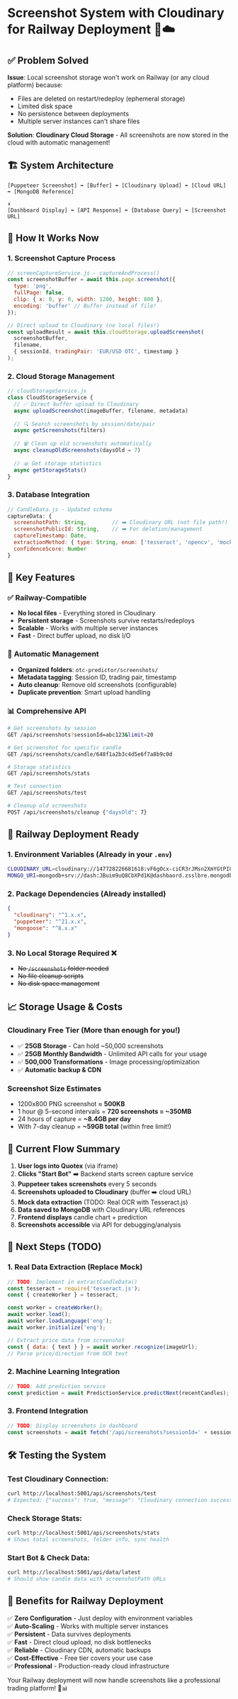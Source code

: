 # Screenshot System with Cloudinary for Railway Deployment 📸☁️

## ✅ **Problem Solved**
**Issue**: Local screenshot storage won't work on Railway (or any cloud platform) because:
- Files are deleted on restart/redeploy (ephemeral storage)
- Limited disk space 
- No persistence between deployments
- Multiple server instances can't share files

**Solution**: **Cloudinary Cloud Storage** - All screenshots are now stored in the cloud with automatic management!

## 🏗️ **System Architecture**

```
[Puppeteer Screenshot] ➡️ [Buffer] ➡️ [Cloudinary Upload] ➡️ [Cloud URL] ➡️ [MongoDB Reference]
                                                                                      ⬇️
[Dashboard Display] ⬅️ [API Response] ⬅️ [Database Query] ⬅️ [Screenshot URL]
```

## 🔧 **How It Works Now**

### 1. **Screenshot Capture Process**
```javascript
// screenCaptureService.js - captureAndProcess()
const screenshotBuffer = await this.page.screenshot({
  type: 'png',
  fullPage: false,
  clip: { x: 0, y: 0, width: 1200, height: 800 },
  encoding: 'buffer' // Buffer instead of file!
});

// Direct upload to Cloudinary (no local files!)
const uploadResult = await this.cloudStorage.uploadScreenshot(
  screenshotBuffer,
  filename,
  { sessionId, tradingPair: 'EUR/USD OTC', timestamp }
);
```

### 2. **Cloud Storage Management**
```javascript
// cloudStorageService.js
class CloudStorageService {
  // ✅ Direct buffer upload to Cloudinary
  async uploadScreenshot(imageBuffer, filename, metadata)
  
  // 🔍 Search screenshots by session/date/pair
  async getScreenshots(filters) 
  
  // 🗑️ Clean up old screenshots automatically
  async cleanupOldScreenshots(daysOld = 7)
  
  // 📊 Get storage statistics
  async getStorageStats()
}
```

### 3. **Database Integration**
```javascript
// CandleData.js - Updated schema
captureData: {
  screenshotPath: String,        // ➡️ Cloudinary URL (not file path!)
  screenshotPublicId: String,    // ➡️ For deletion/management
  captureTimestamp: Date,
  extractionMethod: { type: String, enum: ['tesseract', 'opencv', 'mock'] },
  confidenceScore: Number
}
```

## 🌟 **Key Features**

### ✅ **Railway-Compatible**
- **No local files** - Everything stored in Cloudinary
- **Persistent storage** - Screenshots survive restarts/redeploys
- **Scalable** - Works with multiple server instances
- **Fast** - Direct buffer upload, no disk I/O

### 🔄 **Automatic Management** 
- **Organized folders**: `otc-predictor/screenshots/`
- **Metadata tagging**: Session ID, trading pair, timestamp
- **Auto cleanup**: Remove old screenshots (configurable)
- **Duplicate prevention**: Smart upload handling

### 📊 **Comprehensive API**
```bash
# Get screenshots by session
GET /api/screenshots?sessionId=abc123&limit=20

# Get screenshot for specific candle
GET /api/screenshots/candle/648f1a2b3c4d5e6f7a8b9c0d

# Storage statistics
GET /api/screenshots/stats

# Test connection
GET /api/screenshots/test

# Cleanup old screenshots
POST /api/screenshots/cleanup {"daysOld": 7}
```

## 🚀 **Railway Deployment Ready**

### 1. **Environment Variables** (Already in your `.env`)
```bash
CLOUDINARY_URL=cloudinary://147728226681618:vF6gOcx-ciCR3rJMsn2XmYGtPI8@dxttfrplr
MONGO_URI=mongodb+srv://dash:JBuim9uQ8CbXPd1K@dashbaord.zsslbre.mongodb.net
```

### 2. **Package Dependencies** (Already installed)
```json
{
  "cloudinary": "^1.x.x",
  "puppeteer": "^21.x.x", 
  "mongoose": "^8.x.x"
}
```

### 3. **No Local Storage Required** ❌
- ~~No `/screenshots` folder needed~~
- ~~No file cleanup scripts~~  
- ~~No disk space management~~

## 📈 **Storage Usage & Costs**

### **Cloudinary Free Tier** (More than enough for you!)
- ✅ **25GB Storage** - Can hold ~50,000 screenshots
- ✅ **25GB Monthly Bandwidth** - Unlimited API calls for your usage
- ✅ **500,000 Transformations** - Image processing/optimization
- ✅ **Automatic backup & CDN**

### **Screenshot Size Estimates**
- 1200x800 PNG screenshot ≈ **500KB**
- 1 hour @ 5-second intervals = **720 screenshots = ~350MB**
- 24 hours of capture = **~8.4GB per day**
- With 7-day cleanup = **~59GB total** (within free limit!)

## 🎯 **Current Flow Summary**

1. **User logs into Quotex** (via iframe)
2. **Clicks "Start Bot"** ➡️ Backend starts screen capture service
3. **Puppeteer takes screenshots** every 5 seconds
4. **Screenshots uploaded to Cloudinary** (buffer ➡️ cloud URL)
5. **Mock data extraction** (TODO: Real OCR with Tesseract.js)
6. **Data saved to MongoDB** with Cloudinary URL references
7. **Frontend displays** candle chart + prediction
8. **Screenshots accessible** via API for debugging/analysis

## 🔮 **Next Steps (TODO)**

### 1. **Real Data Extraction** (Replace Mock)
```javascript
// TODO: Implement in extractCandleData()
const tesseract = require('tesseract.js');
const { createWorker } = tesseract;

const worker = createWorker();
await worker.load();
await worker.loadLanguage('eng');
await worker.initialize('eng');

// Extract price data from screenshot
const { data: { text } } = await worker.recognize(imageUrl);
// Parse price/direction from OCR text
```

### 2. **Machine Learning Integration**
```javascript
// TODO: Add prediction service
const prediction = await PredictionService.predictNext(recentCandles);
```

### 3. **Frontend Integration**
```javascript
// TODO: Display screenshots in dashboard
const screenshots = await fetch('/api/screenshots?sessionId=' + sessionId);
```

## 🛠️ **Testing the System**

### Test Cloudinary Connection:
```bash
curl http://localhost:5001/api/screenshots/test
# Expected: {"success": true, "message": "Cloudinary connection successful"}
```

### Check Storage Stats:
```bash  
curl http://localhost:5001/api/screenshots/stats
# Shows total screenshots, folder info, sync health
```

### Start Bot & Check Data:
```bash
curl http://localhost:5001/api/data/latest
# Should show candle data with screenshotPath URLs
```

## 🎉 **Benefits for Railway Deployment**

✅ **Zero Configuration** - Just deploy with environment variables  
✅ **Auto-Scaling** - Works with multiple server instances  
✅ **Persistent** - Data survives deployments  
✅ **Fast** - Direct cloud upload, no disk bottlenecks  
✅ **Reliable** - Cloudinary CDN, automatic backups  
✅ **Cost-Effective** - Free tier covers your use case  
✅ **Professional** - Production-ready cloud infrastructure  

Your Railway deployment will now handle screenshots like a professional trading platform! 🚀📊 
